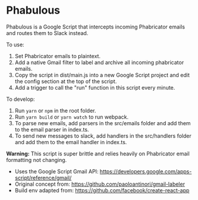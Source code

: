 # Phabulous

Phabulous is a Google Script that intercepts incoming Phabricator emails and routes them to Slack instead.

To use:

1. Set Phabricator emails to plaintext.
2. Add a native Gmail filter to label and archive all incoming phabricator emails.
3. Copy the script in dist/main.js into a new Google Script project and edit the config section at the top of the script.
4. Add a trigger to call the "run" function in this script every minute.

To develop:

1. Run `yarn` or `npm` in the root folder.
2. Run `yarn build` or `yarn watch` to run webpack.
3. To parse new emails, add parsers in the src/emails folder and add them to the email parser in index.ts.
4. To send new messages to slack, add handlers in the src/handlers folder and add them to the email handler in index.ts.

**Warning:** This script is super brittle and relies heavily on Phabricator email formatting not changing.

- Uses the Google Script Gmail API: https://developers.google.com/apps-script/reference/gmail/
- Original concept from: https://github.com/paoloantinori/gmail-labeler
- Build env adapted from: https://github.com/facebook/create-react-app

